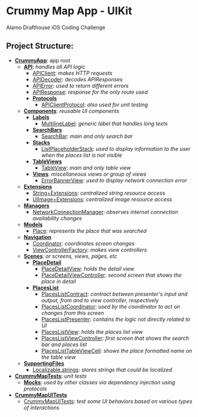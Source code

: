 # Crummy Map App - UIKit
Alamo Drafthouse iOS Coding Challenge

## Project Structure:
- <ins>__CrummyApp__</ins>: app root
  - <ins>__API__</ins>: *handles all API logic*
    - <ins>APIClient</ins>: *makes HTTP requests*
    - <ins>APIDecoder</ins>: *decodes APIResponses*
    - <ins>APIError</ins>: *used to return different errors*
    - <ins>APIResponse</ins>: *response for the only route used*
    - <ins>__Protocols__</ins>
      - <ins>APIClientProtocol</ins>: *also used for unit testing*
  - <ins>__Components__</ins>: *reusable UI components*
    - <ins>__Labels__</ins>
      - <ins>MultilineLabel</ins>: *generic label that handles long texts*
    - <ins>__SearchBars__</ins>
      - <ins>SearchBar</ins>: *main and only search bar*
    - <ins>__Stacks__</ins>
      - <ins>ListPlaceholderStack</ins>: *used to display information to the user when the places list is not visible*
    - <ins>__TableViews__</ins> 
      - <ins>TableView</ins>: *main and only table view*
    - <ins>__Views__</ins>: *miscellaneous views or group of views*
      - <ins>ErrorBannerView</ins>: *used to display network connection error*
  - <ins>__Extensions__</ins>
    - <ins>String+Extensions</ins>: *centralized string resource access*
    - <ins>UIImage+Extensions</ins>: *centralized image resource access*
  - <ins>__Managers__</ins>
    - <ins>NetworkConnectionManager</ins>: *observes internet connection availability changes*
  - <ins>__Models__</ins>
    - <ins>Place</ins>: *represents the place that was searched*
  - <ins>__Navigation__</ins>
    - <ins>Coordinator</ins>: *coordinates screen changes*
    - <ins>ViewControllerFactory</ins>: *makes view controllers*
  - <ins>__Scenes__</ins>: *or screens, views, pages, etc*
    - <ins>__PlaceDetail__</ins>
      - <ins>PlaceDetailView</ins>: *holds the detail view*
      - <ins>PlaceDetailViewController</ins>: *second screen that shows the place in detail*
    - <ins>__PlacesList__</ins>
      - <ins>PlacesListContract</ins>: *contract between presenter's input and output, from and to view controller, respectively*
      - <ins>PlacesListCoordinator</ins>: *used by the coordinator to act on changes from this screen*
      - <ins>PlacesListPresenter</ins>: *contains the logic not directly related to UI*
      - <ins>PlacesListView</ins>: *holds the places list view*
      - <ins>PlacesListViewController</ins>: *first screen that shows the search bar and places list*
      - <ins>PlacesListTableViewCell</ins>: *shows the place formatted name on the table view*
  - <ins>__SupportingFiles__</ins>
    - <ins>Localizable.strings</ins>: *stores strings that could be localized*
- <ins>__CrummyMapTests__</ins>: *unit tests*
  - <ins>__Mocks__</ins>: *used by other classes via dependency injection using protocols*
- <ins>__CrummyMapUITests__</ins>
  - <ins>CrummyMapUITests</ins>: *test some UI behaviors based on various types of interactions* 
